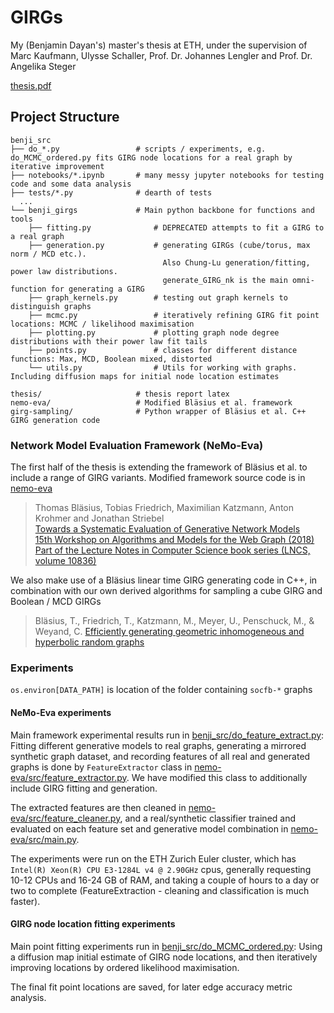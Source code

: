 # GIRGs
My (Benjamin Dayan's) master's thesis at ETH, under the supervision of Marc Kaufmann, Ulysse Schaller, Prof. Dr. Johannes Lengler and Prof. Dr. Angelika Steger

[thesis.pdf](thesis/thesis.pdf)

## Project Structure

    benji_src
    ├── do_*.py                 # scripts / experiments, e.g. do_MCMC_ordered.py fits GIRG node locations for a real graph by iterative improvement
    ├── notebooks/*.ipynb       # many messy jupyter notebooks for testing code and some data analysis
    ├── tests/*.py              # dearth of tests
      ...
    └── benji_girgs             # Main python backbone for functions and tools
        ├── fitting.py              # DEPRECATED attempts to fit a GIRG to a real graph
        ├── generation.py           # generating GIRGs (cube/torus, max norm / MCD etc.).
                                      Also Chung-Lu generation/fitting, power law distributions.
                                      generate_GIRG_nk is the main omni-function for generating a GIRG
        ├── graph_kernels.py        # testing out graph kernels to distinguish graphs
        ├── mcmc.py                 # iteratively refining GIRG fit point locations: MCMC / likelihood maximisation
        ├── plotting.py             # plotting graph node degree distributions with their power law fit tails
        ├── points.py               # classes for different distance functions: Max, MCD, Boolean mixed, distorted
        └── utils.py                # Utils for working with graphs. Including diffusion maps for initial node location estimates

    thesis/						# thesis report latex
    nemo-eva/					# Modified Bläsius et al. framework
    girg-sampling/				# Python wrapper of Bläsius et al. C++ GIRG generation code

### Network Model Evaluation Framework (NeMo-Eva)
The first half of the thesis is extending the framework of Bläsius et al. to include a range of GIRG variants. Modified framework source code is in [nemo-eva](nemo-eva)

> Thomas Bläsius, Tobias Friedrich, Maximilian Katzmann, Anton Krohmer and Jonathan Striebel  
[Towards a Systematic Evaluation of Generative Network Models](https://hpi.de/friedrich/news/2018/waw.html?tx_extbibsonomycsl_publicationlist%5BuserName%5D=puma-friedrich&tx_extbibsonomycsl_publicationlist%5BintraHash%5D=ba31d2c6fa65ad94fee206e6d3ec477c&tx_extbibsonomycsl_publicationlist%5BfileName%5D=TowardsASystematicEvaluationOfGenerativeNetworkModels.pdf&tx_extbibsonomycsl_publicationlist%5Baction%5D=download&tx_extbibsonomycsl_publicationlist%5Bcontroller%5D=Document&cHash=aebce46aee1869cfc63db19e5e7f63f9)  
[15th Workshop on Algorithms and Models for the Web Graph (2018)](http://www.math.ryerson.ca/waw2018/)  
[Part of the Lecture Notes in Computer Science book series (LNCS, volume 10836)](https://link.springer.com/chapter/10.1007/978-3-319-92871-5_8)


We also make use of a Bläsius linear time GIRG generating code in C++, in combination with our own derived algorithms for sampling a cube GIRG and Boolean / MCD GIRGs
> Bläsius, T., Friedrich, T., Katzmann, M., Meyer, U., Penschuck, M., & Weyand, C. [Efficiently generating geometric inhomogeneous and hyperbolic random graphs](https://www.cambridge.org/core/journals/network-science/article/efficiently-generating-geometric-inhomogeneous-and-hyperbolic-random-graphs/EE2080A5FEC3A6C2B3AB451934A340AC)


### Experiments

`os.environ[DATA_PATH]` is location of the folder containing `socfb-*` graphs

#### NeMo-Eva experiments
Main framework experimental results run in [benji_src/do_feature_extract.py](benji_src/do_feature_extract.py): Fitting different generative models to real graphs, generating a mirrored synthetic graph dataset, and recording features of all real and generated graphs is done by `FeatureExtractor` class in [nemo-eva/src/feature_extractor.py](nemo-eva/src/feature_extractor.py). We have modified this class to additionally include GIRG fitting and generation.

The extracted features are then cleaned in [nemo-eva/src/feature_cleaner.py](nemo-eva/src/feature_cleaner.py), and a real/synthetic classifier trained and evaluated on each feature set and generative model combination in [nemo-eva/src/main.py](nemo-eva/src/main.py).

The experiments were run on the ETH Zurich Euler cluster, which has `Intel(R) Xeon(R) CPU E3-1284L v4 @ 2.90GHz` cpus, generally requesting 10-12 CPUs and 16-24 GB of RAM, and taking a couple of hours to a day or two to complete (FeatureExtraction - cleaning and classification is much faster).

#### GIRG node location fitting experiments
Main point fitting experiments run in [benji_src/do_MCMC_ordered.py](benji_src/do_MCMC_ordered.py): Using a diffusion map initial estimate of GIRG node locations, and then iteratively improving locations by ordered likelihood maximisation.

The final fit point locations are saved, for later edge accuracy metric analysis.

